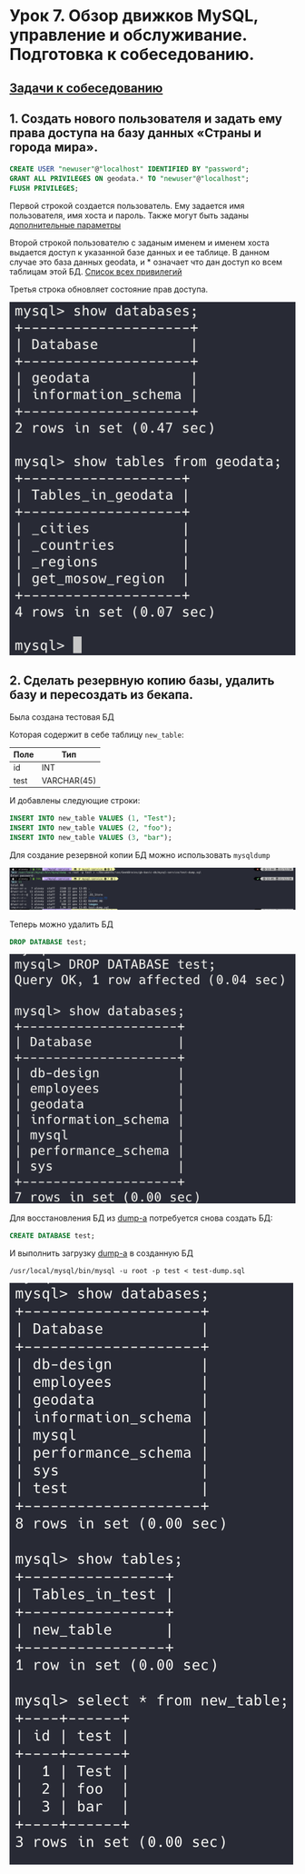 # Урок 7. Обзор движков MySQL, управление и обслуживание. Подготовка к собеседованию.

## [Задачи к собеседованию](https://github.com/LoC743/gb-basic-db/blob/mysql-service/mysql-service/Interview.MD)

## 1. Создать нового пользователя и задать ему права доступа на базу данных «Страны и города мира».

```sql
CREATE USER "newuser"@"localhost" IDENTIFIED BY "password";
GRANT ALL PRIVILEGES ON geodata.* TO "newuser"@"localhost";
FLUSH PRIVILEGES;
```

Первой строкой создается пользователь. Ему задается имя пользователя, имя хоста и пароль. Также могут быть заданы [дополнительные параметры](https://dev.mysql.com/doc/refman/8.0/en/create-user.html)

Второй строкой пользователю с заданым именем и именем хоста выдается доступ к указанной базе данных и ее таблице. В данном случае это база данных geodata, и \* означает что дан доступ ко всем таблицам этой БД. [Список всех привилегий](https://dev.mysql.com/doc/refman/8.0/en/grant.html#grant-privileges)

Третья строка обновляет состояние прав доступа.

![](https://github.com/LoC743/gb-basic-db/blob/mysql-service/mysql-service/images/1.png)

## 2. Сделать резервную копию базы, удалить базу и пересоздать из бекапа.

Была создана тестовая БД

Которая содержит в себе таблицу `new_table`:

| Поле | Тип         |
| ---- | ----------- |
| id   | INT         |
| test | VARCHAR(45) |

И добавлены следующие строки:

```sql
INSERT INTO new_table VALUES (1, "Test");
INSERT INTO new_table VALUES (2, "foo");
INSERT INTO new_table VALUES (3, "bar");
```

Для создание резервной копии БД можно использовать `mysqldump`

![](https://github.com/LoC743/gb-basic-db/blob/mysql-service/mysql-service/images/2.png)

Теперь можно удалить БД

```sql
DROP DATABASE test;
```

![](https://github.com/LoC743/gb-basic-db/blob/mysql-service/mysql-service/images/3.png)

Для восстановления БД из [dump-а](https://github.com/LoC743/gb-basic-db/blob/mysql-service/mysql-service/test-dump.sql) потребуется снова создать БД:

```sql
CREATE DATABASE test;
```

И выполнить загрузку [dump-а](https://github.com/LoC743/gb-basic-db/blob/mysql-service/mysql-service/test-dump.sql) в созданную БД

```
/usr/local/mysql/bin/mysql -u root -p test < test-dump.sql
```

![](https://github.com/LoC743/gb-basic-db/blob/mysql-service/mysql-service/images/4.png)
